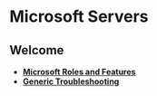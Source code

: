 # Microsoft Servers

## Welcome

- **[Microsoft Roles and Features](https://github.com/georgemarantos/Microsoft/tree/main/Servers/RolesAndFeatures/)**
- **[Generic Troubleshooting](https://github.com/georgemarantos/Microsoft/tree/main/Servers/Generic-Troubleshooting/)**